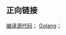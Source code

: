 ## 正向链接

[编译源代码](/post/computer-science/program/编译源代码)；
[Golang](/post/computer-science/programming-language/golang/golang)；
